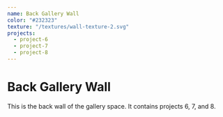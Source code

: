 ```yaml
---
name: Back Gallery Wall
color: "#232323"
texture: "/textures/wall-texture-2.svg"
projects:
  - project-6
  - project-7
  - project-8
---
```


# Back Gallery Wall

This is the back wall of the gallery space. It contains projects 6, 7, and 8. 